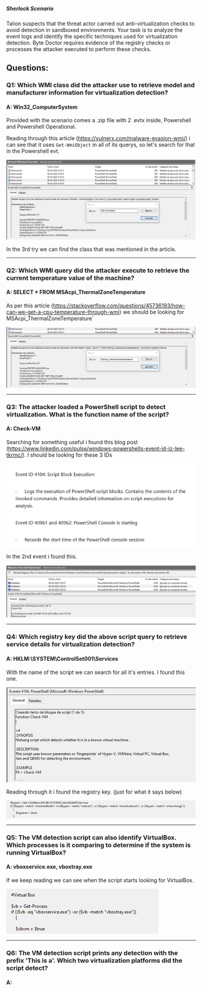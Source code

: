 
##### Sherlock Scenario

Talion suspects that the threat actor carried out anti-virtualization checks to avoid detection in sandboxed environments. Your task is to analyze the event logs and identify the specific techniques used for virtualization detection. Byte Doctor requires evidence of the registry checks or processes the attacker executed to perform these checks.

## Questions:

### Q1: Which WMI class did the attacker use to retrieve model and manufacturer information for virtualization detection?

#### A: Win32_ComputerSystem

Provided with the scenario comes a .zip file with 2 .evtx inside, Powershell and Powershell Operational.

Reading through this article (https://vulnerx.com/malware-evasion-wmi/) i can see that it uses `Get-WmiObject` in all of its querys, so let's search for that in the Powershell evt.

![](../../Img/Pasted%20image%2020251007005501.png)

In the 3rd try we can find the class that was mentioned in the article.

___

### Q2: Which WMI query did the attacker execute to retrieve the current temperature value of the machine?

#### A: SELECT * FROM MSAcpi_ThermalZoneTemperature


As per this article (https://stackoverflow.com/questions/45736193/how-can-we-get-a-cpu-temperature-through-wmi) we should be looking for MSAcpi_ThermalZoneTemperature` 

![](../../Img/Pasted%20image%2020251007005950.png)

___

### Q3: The attacker loaded a PowerShell script to detect virtualization. What is the function name of the script?

#### A: Check-VM

Searching for something useful i found this blog post (https://www.linkedin.com/pulse/windows-powershells-event-id-iz-lee-tkrmc/).
I should be looking for these 3 IDs

![](../../Img/Pasted%20image%2020251007010636.png)

In the 2nd event i found this.

![](../../Img/Pasted%20image%2020251007010830.png)

___

### Q4: Which registry key did the above script query to retrieve service details for virtualization detection?

#### A: HKLM:\SYSTEM\ControlSet001\Services

With the name of the script we can search for all it's entries.
I found this one.

![](../../Img/Pasted%20image%2020251007011220.png)

Reading through it i found the registry key. (just for what it says below)

![](../../Img/Pasted%20image%2020251007011338.png)

___

### Q5: The VM detection script can also identify VirtualBox. Which processes is it comparing to determine if the system is running VirtualBox?

#### A: vboxservice.exe, vboxtray.exe

If we keep reading we can see when the script starts looking for VirtualBox.

![](../../Img/Pasted%20image%2020251007011630.png)

___

### Q6: The VM detection script prints any detection with the prefix 'This is a'. Which two virtualization platforms did the script detect?

#### A: 
